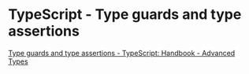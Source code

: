 # TypeScript - Type guards and type assertions

[Type guards and type assertions - TypeScript: Handbook - Advanced Types](https://www.typescriptlang.org/docs/handbook/advanced-types.html#type-guards-and-type-assertions)
